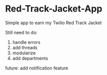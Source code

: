 # Red-Track-Jacket-App
Simple app to earn my Twilio Red Track Jacket

Still need to do:
1. handle errors
2. add threads
3. modularize
4. add departments

future:
add notification feature
